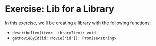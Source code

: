 # Exercise: Lib for a Library

In this exercise, we'll be creating a library with the following functions:

- `describeItem(item: LibraryItem): void`
- `getMovieById(id: Movie['id']): Promise<string>`
